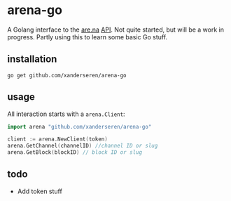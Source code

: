# arena-go

A Golang interface to the [are.na](https://www.are.na/) [API](https://dev.are.na/documentation). Not quite started, but will be a work in progress. Partly using this to learn some basic Go stuff.

## installation

    go get github.com/xanderseren/arena-go

## usage

All interaction starts with a `arena.Client`:

```Go
import arena "github.com/xanderseren/arena-go"

client := arena.NewClient(token)
arena.GetChannel(channelID) //channel ID or slug
arena.GetBlock(blockID) // block ID or slug
```    

## todo

- Add token stuff
